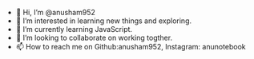 - 👋 Hi, I’m @anusham952
- 👀 I’m interested in learning new things and exploring.
- 🌱 I’m currently learning JavaScript.
- 💞️ I’m looking to collaborate on working togther.
- 📫 How to reach me on Github:anusham952, Instagram: anunotebook

<!---
anusham952/anusham952 is a ✨ special ✨ repository because its `README.md` (this file) appears on your GitHub profile.
You can click the Preview link to take a look at your changes.
--->
